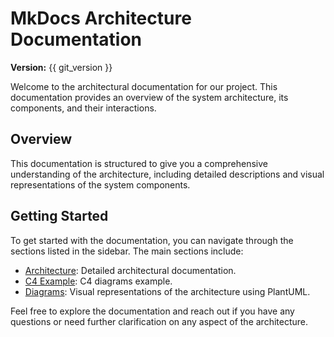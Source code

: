 # MkDocs Architecture Documentation

**Version:** {{ git_version }}

Welcome to the architectural documentation for our project. This documentation provides an overview of the system architecture, its components, and their interactions.

## Overview

This documentation is structured to give you a comprehensive understanding of the architecture, including detailed descriptions and visual representations of the system components.

## Getting Started

To get started with the documentation, you can navigate through the sections listed in the sidebar. The main sections include:

- [Architecture](architecture.md): Detailed architectural documentation.
- [C4 Example](simulationQueueC4.md): C4 diagrams example.
- [Diagrams](diagrams/architecture.md): Visual representations of the architecture using PlantUML.

Feel free to explore the documentation and reach out if you have any questions or need further clarification on any aspect of the architecture.
